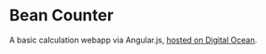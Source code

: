 # Bean Counter
 A basic calculation webapp via Angular.js, [hosted on Digital Ocean](https://bean-counter-3q54y.ondigitalocean.app).